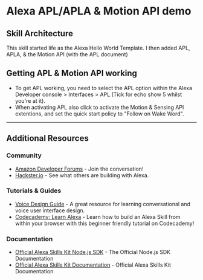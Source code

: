 # Alexa APL/APLA & Motion API demo


## Skill Architecture
This skill started life as the Alexa Hello World Template.
I then added APL, APLA, & the Motion API (with the APL document)

## Getting APL & Motion API working
* To get APL working, you need to select the APL option within the Alexa Developer console > Interfaces > APL (Tick for echo show 5 whilst you're at it).
* When activating APL also click to activate the Motion & Sensing API extentions, and set the quick start policy to "Follow on Wake Word".


---

## Additional Resources

### Community
* [Amazon Developer Forums](https://forums.developer.amazon.com/spaces/165/index.html) - Join the conversation!
* [Hackster.io](https://www.hackster.io/amazon-alexa) - See what others are building with Alexa.

### Tutorials & Guides
* [Voice Design Guide](https://developer.amazon.com/designing-for-voice/) - A great resource for learning conversational and voice user interface design.
* [Codecademy: Learn Alexa](https://www.codecademy.com/learn/learn-alexa) - Learn how to build an Alexa Skill from within your browser with this beginner friendly tutorial on Codecademy!

### Documentation
* [Official Alexa Skills Kit Node.js SDK](https://www.npmjs.com/package/ask-sdk) - The Official Node.js SDK Documentation
*  [Official Alexa Skills Kit Documentation](https://developer.amazon.com/docs/ask-overviews/build-skills-with-the-alexa-skills-kit.html) - Official Alexa Skills Kit Documentation
